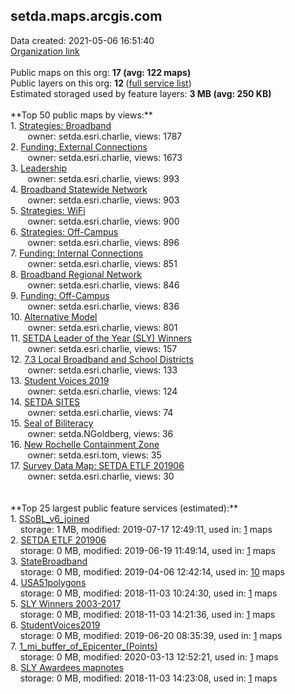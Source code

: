 <h2>setda.maps.arcgis.com</h2> Data created: 2021-05-06 16:51:40 <br /><a target='new' href='https://setda.maps.arcgis.com'>Organization link</a><br /><br />Public maps on this org: <b>17 (avg: 122 maps)</b><br />Public layers on this org: <b>12 </b>(<a target='new' href='https://services.arcgis.com/PLxZ3E58ytUfk7gT/ArcGIS/rest/services'>full service list</a>)<br />Estimated storaged used by feature layers: <b>3 MB (avg: 250 KB)</b><br /><br />**Top 50 public maps by views:**<br />  1. <a target='new' href='https://www.arcgis.com/home/item.html?id=7761d0ffeed945e9bd012a9aca4f24a5'>Strategies: Broadband</a> <br />  &nbsp;&nbsp;&nbsp;&nbsp; &nbsp;&nbsp;owner: setda.esri.charlie, views: 1787<br />  2. <a target='new' href='https://www.arcgis.com/home/item.html?id=e77057d06d414a9e9374542dce08db1c'>Funding: External Connections</a> <br />  &nbsp;&nbsp;&nbsp;&nbsp; &nbsp;&nbsp;owner: setda.esri.charlie, views: 1673<br />  3. <a target='new' href='https://www.arcgis.com/home/item.html?id=ce492a36842f4afea405716a34684c7e'>Leadership</a> <br />  &nbsp;&nbsp;&nbsp;&nbsp; &nbsp;&nbsp;owner: setda.esri.charlie, views: 993<br />  4. <a target='new' href='https://www.arcgis.com/home/item.html?id=4da91be31b2b49709845be93d125e627'>Broadband Statewide Network</a> <br />  &nbsp;&nbsp;&nbsp;&nbsp; &nbsp;&nbsp;owner: setda.esri.charlie, views: 903<br />  5. <a target='new' href='https://www.arcgis.com/home/item.html?id=a20820f6481d4c9b8b21dc128ae68e52'>Strategies: WiFi</a> <br />  &nbsp;&nbsp;&nbsp;&nbsp; &nbsp;&nbsp;owner: setda.esri.charlie, views: 900<br />  6. <a target='new' href='https://www.arcgis.com/home/item.html?id=de80e22aa95d42a48f9835e4e20c2870'>Strategies: Off-Campus</a> <br />  &nbsp;&nbsp;&nbsp;&nbsp; &nbsp;&nbsp;owner: setda.esri.charlie, views: 896<br />  7. <a target='new' href='https://www.arcgis.com/home/item.html?id=caa2ae4cdf9d4caab22c21260f112648'>Funding: Internal Connections</a> <br />  &nbsp;&nbsp;&nbsp;&nbsp; &nbsp;&nbsp;owner: setda.esri.charlie, views: 851<br />  8. <a target='new' href='https://www.arcgis.com/home/item.html?id=919be6ecbf534370958f6e5d158df355'>Broadband Regional Network</a> <br />  &nbsp;&nbsp;&nbsp;&nbsp; &nbsp;&nbsp;owner: setda.esri.charlie, views: 846<br />  9. <a target='new' href='https://www.arcgis.com/home/item.html?id=bd201c1b594a41c59c7a1530f9907be3'>Funding: Off-Campus</a> <br />  &nbsp;&nbsp;&nbsp;&nbsp; &nbsp;&nbsp;owner: setda.esri.charlie, views: 836<br />  10. <a target='new' href='https://www.arcgis.com/home/item.html?id=8b50af43d48040ddb8fb59ab35ae201a'>Alternative Model</a> <br />  &nbsp;&nbsp;&nbsp;&nbsp; &nbsp;&nbsp;owner: setda.esri.charlie, views: 801<br />  11. <a target='new' href='https://www.arcgis.com/home/item.html?id=39286e3918734970866c4865199221e0'>SETDA Leader of the Year (SLY) Winners</a> <br />  &nbsp;&nbsp;&nbsp;&nbsp; &nbsp;&nbsp;owner: setda.esri.charlie, views: 157<br />  12. <a target='new' href='https://www.arcgis.com/home/item.html?id=4e4ce68e513548bebddfb983ed9a58d3'>7.3 Local Broadband and School Districts</a> <br />  &nbsp;&nbsp;&nbsp;&nbsp; &nbsp;&nbsp;owner: setda.esri.charlie, views: 133<br />  13. <a target='new' href='https://www.arcgis.com/home/item.html?id=38b8288bd4c34276810b19e27f7f1272'>Student Voices 2019</a> <br />  &nbsp;&nbsp;&nbsp;&nbsp; &nbsp;&nbsp;owner: setda.esri.charlie, views: 124<br />  14. <a target='new' href='https://www.arcgis.com/home/item.html?id=5b949992d8c941e280792d6bc39b44a3'>SETDA SITES</a> <br />  &nbsp;&nbsp;&nbsp;&nbsp; &nbsp;&nbsp;owner: setda.esri.charlie, views: 74<br />  15. <a target='new' href='https://www.arcgis.com/home/item.html?id=5ce9fbc6cfc3453183afed9673ef5bf1'>Seal of Biliteracy</a> <br />  &nbsp;&nbsp;&nbsp;&nbsp; &nbsp;&nbsp;owner: setda.NGoldberg, views: 36<br />  16. <a target='new' href='https://www.arcgis.com/home/item.html?id=4c9adbe30ab045bb8e5e6de85da4cf40'>New Rochelle Containment Zone</a> <br />  &nbsp;&nbsp;&nbsp;&nbsp; &nbsp;&nbsp;owner: setda.esri.tom, views: 35<br />  17. <a target='new' href='https://www.arcgis.com/home/item.html?id=d1a6eb2c732343e69825962bab4a10c1'>Survey Data Map: SETDA ETLF 201906</a> <br />  &nbsp;&nbsp;&nbsp;&nbsp; &nbsp;&nbsp;owner: setda.esri.charlie, views: 30<br /><br /><br />**Top 25 largest public feature services (estimated):**<br /> 1. <a target='new' href='https://www.arcgis.com/home/item.html?id=217b9192a2c5406e8e2146962aba7901'>SSoBL_v6_joined</a><br /> &nbsp;&nbsp;&nbsp;&nbsp;storage: 1 MB, modified: 2019-07-17 12:49:11,  used in: <a target='new' href='https://ed-ind-tb.s3-us-west-1.amazonaws.com/ADI/217b9192a2c5406e8e2146962aba7901.html'> 1</a> maps<br /> 2. <a target='new' href='https://www.arcgis.com/home/item.html?id=dbe7665084e84ff0b179f73c5a9c4a20'>SETDA ETLF 201906</a><br /> &nbsp;&nbsp;&nbsp;&nbsp;storage: 0 MB, modified: 2019-06-19 11:49:14,  used in: <a target='new' href='https://ed-ind-tb.s3-us-west-1.amazonaws.com/ADI/dbe7665084e84ff0b179f73c5a9c4a20.html'> 1</a> maps<br /> 3. <a target='new' href='https://www.arcgis.com/home/item.html?id=caa9b522d63b43479b3b9fe24354ee7f'>StateBroadband</a><br /> &nbsp;&nbsp;&nbsp;&nbsp;storage: 0 MB, modified: 2019-04-06 12:42:14,  used in: <a target='new' href='https://ed-ind-tb.s3-us-west-1.amazonaws.com/ADI/caa9b522d63b43479b3b9fe24354ee7f.html'> 10</a> maps<br /> 4. <a target='new' href='https://www.arcgis.com/home/item.html?id=7672feecc23d4a6d9951e1c123202d15'>USA51polygons</a><br /> &nbsp;&nbsp;&nbsp;&nbsp;storage: 0 MB, modified: 2018-11-03 10:24:30,  used in: <a target='new' href='https://ed-ind-tb.s3-us-west-1.amazonaws.com/ADI/7672feecc23d4a6d9951e1c123202d15.html'> 1</a> maps<br /> 5. <a target='new' href='https://www.arcgis.com/home/item.html?id=d359b11102c44c20bfc567b236d9c04e'>SLY Winners 2003-2017</a><br /> &nbsp;&nbsp;&nbsp;&nbsp;storage: 0 MB, modified: 2018-11-03 14:21:36,  used in: <a target='new' href='https://ed-ind-tb.s3-us-west-1.amazonaws.com/ADI/d359b11102c44c20bfc567b236d9c04e.html'> 1</a> maps<br /> 6. <a target='new' href='https://www.arcgis.com/home/item.html?id=614b6058c8374036a72eb0fbe516968e'>StudentVoices2019</a><br /> &nbsp;&nbsp;&nbsp;&nbsp;storage: 0 MB, modified: 2019-06-20 08:35:39,  used in: <a target='new' href='https://ed-ind-tb.s3-us-west-1.amazonaws.com/ADI/614b6058c8374036a72eb0fbe516968e.html'> 1</a> maps<br /> 7. <a target='new' href='https://www.arcgis.com/home/item.html?id=c4238cb9e6734eed917586d982684083'>1_mi_buffer_of_Epicenter_(Points)</a><br /> &nbsp;&nbsp;&nbsp;&nbsp;storage: 0 MB, modified: 2020-03-13 12:52:21,  used in: <a target='new' href='https://ed-ind-tb.s3-us-west-1.amazonaws.com/ADI/c4238cb9e6734eed917586d982684083.html'> 1</a> maps<br /> 8. <a target='new' href='https://www.arcgis.com/home/item.html?id=4e6c7973510b42e68fe0f9add6cebda1'>SLY Awardees mapnotes</a><br /> &nbsp;&nbsp;&nbsp;&nbsp;storage: 0 MB, modified: 2018-11-03 14:23:08,  used in: <a target='new' href='https://ed-ind-tb.s3-us-west-1.amazonaws.com/ADI/4e6c7973510b42e68fe0f9add6cebda1.html'> 1</a> maps<br />